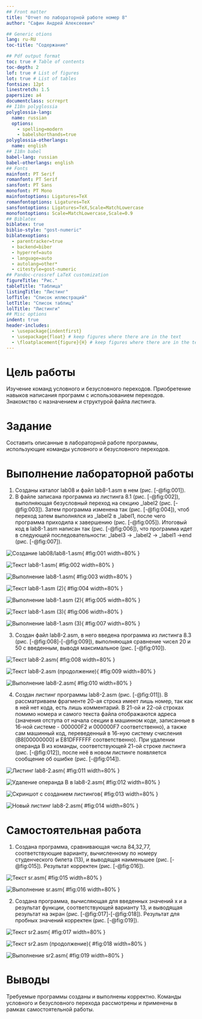 ```yaml
---
## Front matter
title: "Отчет по лабораторной работе номер 8"
author: "Сафин Андрей Алексеевич"

## Generic otions
lang: ru-RU
toc-title: "Содержание"

## Pdf output format
toc: true # Table of contents
toc-depth: 2
lof: true # List of figures
lot: true # List of tables
fontsize: 12pt
linestretch: 1.5
papersize: a4
documentclass: scrreprt
## I18n polyglossia
polyglossia-lang:
  name: russian
  options:
	- spelling=modern
	- babelshorthands=true
polyglossia-otherlangs:
  name: english
## I18n babel
babel-lang: russian
babel-otherlangs: english
## Fonts
mainfont: PT Serif
romanfont: PT Serif
sansfont: PT Sans
monofont: PT Mono
mainfontoptions: Ligatures=TeX
romanfontoptions: Ligatures=TeX
sansfontoptions: Ligatures=TeX,Scale=MatchLowercase
monofontoptions: Scale=MatchLowercase,Scale=0.9
## Biblatex
biblatex: true
biblio-style: "gost-numeric"
biblatexoptions:
  - parentracker=true
  - backend=biber
  - hyperref=auto
  - language=auto
  - autolang=other*
  - citestyle=gost-numeric
## Pandoc-crossref LaTeX customization
figureTitle: "Рис."
tableTitle: "Таблица"
listingTitle: "Листинг"
lofTitle: "Список иллюстраций"
lotTitle: "Список таблиц"
lolTitle: "Листинги"
## Misc options
indent: true
header-includes:
  - \usepackage{indentfirst}
  - \usepackage{float} # keep figures where there are in the text
  - \floatplacement{figure}{H} # keep figures where there are in the text
---
```


# Цель работы

Изучение команд условного и безусловного переходов. Приобретение навыков написания программ с использованием переходов. Знакомство с назначением и структурой файла листинга.

# Задание

Составить описанные в лабораторной работе программы, использующие команды условного и безусловного переходов.

# Выполнение лабораторной работы

1. Созданы каталог lab08 и файл lab8-1.asm в нем (рис. [-@fig:001]). 
2. В файле записана программа из листинга 8.1 (рис. [-@fig:002]), выполняющая безусловный переход на секцию _label2 (рис. [-@fig:003]). Затем программа изменена так (рис. [-@fig:004]), чтоб переход затем выполнялся из _label2 в _label1, после чего программа приходила к завершению (рис. [-@fig:005]). Итоговый код в lab8-1.asm написан так (рис. [-@fig:006]), что программа идет в следующей последовательности: _label3 -> _label2 -> _label1 ->end (рис. [-@fig:007]). 

![Создание lab08/lab8-1.asm](image/01.png){ #fig:001 width=80% }

![Текст lab8-1.asm](image/02.png){ #fig:002 width=80% }

![Выполнение lab8-1.asm](image/03.png){ #fig:003 width=80% }

![Текст lab8-1.asm (2)](image/04.png){ #fig:004 width=80% }

![Выполнение lab8-1.asm (2)](image/05.png){ #fig:005 width=80% }

![Текст lab8-1.asm (3)](image/06.png){ #fig:006 width=80% }

![Выполнение lab8-1.asm (3)](image/07.png){ #fig:007 width=80% }

3. Создан файл lab8-2.asm, в него введена программа из листинга 8.3 (рис. [-@fig:008]-[-@fig:009]), выполняющая сравнение чисел 20 и 50 с введенным, выводя максимальное (рис. [-@fig:010]).

![Текст lab8-2.asm](image/08.png){ #fig:008 width=80% }

![Текст lab8-2.asm (продолжение)](image/09.png){ #fig:009 width=80% }

![Выполнение lab8-2.asm](image/10.png){ #fig:010 width=80% }

4. Создан листинг программы lab8-2.asm (рис. [-@fig:011]). В рассматриваем фрагменте 20-ая строка имеет лишь номер, так как в ней нет кода, есть лишь комментарий. В 21-ой и 22-ой строках помимо номера и самого текста файла отображаются адреса (значения отступа от начала секции в машинном коде, записанные в 16-ной системе - 000000F2 и 000000F7 соответственно), а также сам машинный код, переведенный в 16-ную систему счисления (B8[00000000] и E81DFFFFFF соответственно). При удалении операнда B из команды, соответствующей 21-ой строке листинга  (рис. [-@fig:012]), после неё в новом листинге появляется сообщение об ошибке  (рис. [-@fig:014]).

![Листинг lab8-2.asm](image/11.png){ #fig:011 width=80% }

![Удаление операнда B в lab8-2.asm](image/12.png){ #fig:012 width=80% }

![Скриншот с созданием листингов](image/13.png){ #fig:013 width=80% }

![Новый листинг lab8-2.asm](image/14.png){ #fig:014 width=80% }

# Самостоятельная работа

1. Создана программа, сравнивающая числа 84,32,77, соответствующие варианту, вычисленному по номеру студенческого билета (13), и выводящая наименьшее (рис. [-@fig:015]). Результат корректен (рис. [-@fig:016]).

![Текст sr.asm](image/15.png){ #fig:015 width=80% }

![Выполнение sr.asm](image/16.png){ #fig:016 width=80% }

2. Создана программа, вычисляющая для введенных значений x и a результат функции, соответствующей варианту 13, и выводящая результат на экран (рис. [-@fig:017]-[-@fig:018]). Результат для пробных значений корректен (рис. [-@fig:019]).  

![Текст sr2.asm](image/17.png){ #fig:017 width=80% }

![Текст sr2.asm (продолжение)](image/18.png){ #fig:018 width=80% }

![Выполнение sr2.asm](image/19.png){ #fig:019 width=80% }

# Выводы

Требуемые программы созданы и выполнены корректно. Команды условного и безусловного перехода рассмотрены и применены в рамках самостоятельной работы.


